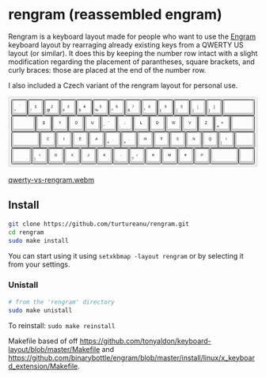 # rengram (**r**eassembled **engram**)

Rengram is a keyboard layout made for people who want to use the [Engram](https://engram.dev/) keyboard layout by rearraging already existing keys from a QWERTY US layout (or similar). It does this by keeping the number row intact with a slight modification regarding the placement of parantheses, square brackets, and curly braces: those are placed at the end of the number row.

I also included a Czech variant of the rengram layout for personal use.

![rengram keyboard layout](/keyboard-layout.png)

[qwerty-vs-rengram.webm](https://github.com/turtureanu/rengram/assets/90131332/b775ad03-a1fe-441f-b7d2-1d4267ed5b7d)

## Install
```bash
git clone https://github.com/turtureanu/rengram.git
cd rengram
sudo make install
```

You can start using it using `setxkbmap -layout rengram` or by selecting it from your settings.

### Unistall
```bash
# from the 'rengram' directory
sudo make unistall
```

To reinstall: `sudo make reinstall`

Makefile based of off https://github.com/tonyaldon/keyboard-layout/blob/master/Makefile and https://github.com/binarybottle/engram/blob/master/install/linux/x_keyboard_extension/Makefile.
